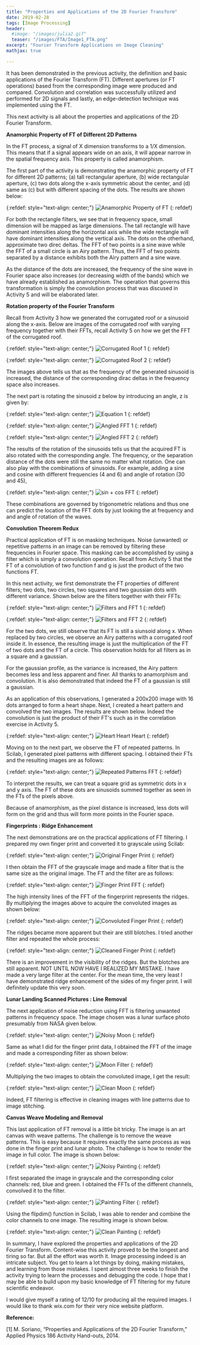 ```yaml
---
title: "Properties and Applications of the 2D Fourier Transform"
date: 2019-02-28
tags: [Image Processing]
header:
  #image: "/images/julia2.gif"
  teaser: "/images/FTA/Image1_FTA.png"
excerpt: "Fourier Transform Applications on Image Cleaning"
mathjax: true

---
```


<div id="fb-root"></div>
<script async defer src="https://connect.facebook.net/en_US/sdk.js#xfbml=1&version=v3.2"></script>

It has been demonstrated in the previous activity, the definition and basic applications of the Fourier Transform (FT).
Different apertures (or FT operations) based from the corresponding image were produced and compared.
Convolution and correlation was successfully utilized and performed for 2D signals and lastly, an edge-detection technique was implemented using the FT.

This next activity is all about the properties and applications of the 2D Fourier Transform.

**Anamorphic Property of FT of Different 2D Patterns**

In the FT process, a signal of X dimension transforms to a 1/X dimension.
This means that if a signal appears wide on an axis, it will appear narrow in the spatial frequency axis.
This property is called anamorphism.

The first part of the activity is demonstrating the anamorphic property of FT for different 2D patterns; (a) tall rectangular aperture, (b) wide rectangular aperture, (c) two dots along the x-axis symmetric about the center, and (d) same as (c) but with different spacing of the dots. The results are shown below:

{:refdef: style="text-align: center;"}
<img src="{{ site.url }}{{ site.baseurl }}/images/FTA/Image1_FTA.png" alt="Anamorphic Property of FT" class="center">
{: refdef}

For both the rectangle filters, we see that in frequency space, small dimension will be mapped as large dimensions.
The tall rectangle will have dominant intensities along the horizontal axis while the wide rectangle will have dominant intensities along the vertical axis.
The dots on the otherhand, approximate two direc deltas.
The FFT of two points is a sine wave while the FFT of a small circle is an Airy pattern.
Thus, the FFT of two points separated by a distance exhibits both the Airy pattern and a sine wave.

As the distance of the dots are increased, the frequency of the sine wave in Fourier space also increases (or decreasing width of the bands) which we have already established as anamorphism.
The operation that governs this transformation is simply the convolution process that was discused in Activity 5 and will be elaborated later.

**Rotation property of the Fourier Transform**

Recall from Activity 3 how we generated the corrugated roof or a sinusoid along the x-axis.
Below are images of the corrugated roof with varying frequency together with their FFTs, recall Activity 5 on how we get the FFT of the corrugated roof.

{:refdef: style="text-align: center;"}
<img src="{{ site.url }}{{ site.baseurl }}/images/FTA/Image2_FTA.png" alt="Corrugated Roof 1" class="center">
{: refdef}

{:refdef: style="text-align: center;"}
<img src="{{ site.url }}{{ site.baseurl }}/images/FTA/Image3_FTA.png" alt="Corrugated Roof 2" class="center">
{: refdef}

The images above tells us that as the frequency of the generated sinusoid is increased,
the distance of the corresponding dirac deltas in the frequency space also increases.

The next part is rotating the sinusoid z below by introducing an angle, z is given by:

{:refdef: style="text-align: center;"}
<img src="{{ site.url }}{{ site.baseurl }}/images/FT/Equation1_FTA.png" alt="Equation 1" class="center">
{: refdef}

{:refdef: style="text-align: center;"}
<img src="{{ site.url }}{{ site.baseurl }}/images/FTA/Image4_FTA.png" alt="Angled FFT 1" class="center">
{: refdef}

{:refdef: style="text-align: center;"}
<img src="{{ site.url }}{{ site.baseurl }}/images/FTA/Image5_FTA.png" alt="Angled FFT 2" class="center">
{: refdef}

The results of the rotation of the sinusoids tells us that the acquired FT is also rotated with the corresponding angle.
The frequency, or the separation distance of the dots were still the same no matter what rotation.
One can also play with the combinations of sinusoids.
For example, adding a sine and cosine with different frequencies (4 and 6) and angle of rotation (30 and 45),

{:refdef: style="text-align: center;"}
<img src="{{ site.url }}{{ site.baseurl }}/images/FTA/Image6_FTA.png" alt="sin + cos FFT" class="center">
{: refdef}

These combinations are governed by trigonometric relations and thus one can predict the location of the
FFT dots by just looking the at frequency and and angle of rotation of the waves.

**Convolution Theorem Redux**

Practical application of FT is on masking techniques.
Noise (unwanted) or repetitive patterns in an image can be removed by filtering these frequencies in Fourier space.
This masking can be accomplished by using a filter which is simply a convolution operation.
Recall from Activity 5 that the FT of a convolution of two function f and g is just the product of the two functions FT.

In this next activity, we first demonstrate the FT properties of different filters; two dots, two circles, two squares and two gaussian dots with different variance.
Shown below are the filters together with their FFTs:

{:refdef: style="text-align: center;"}
<img src="{{ site.url }}{{ site.baseurl }}/images/FTA/Image7_FTA.png" alt="Filters and FFT 1" class="center">
{: refdef}

{:refdef: style="text-align: center;"}
<img src="{{ site.url }}{{ site.baseurl }}/images/FTA/Image8_FTA.png" alt="Filters and FFT 2" class="center">
{: refdef}

For the two dots, we still observe that its FT is still a siunsoid along x.
When replaced by two circles, we observe an Airy patterns with a corrugated roof inside it.
In essence, the resulting image is just the multiplication of the FT of two dots and the FT of a circle.
This observation holds for all filters as in a square and a gaussian.

For the gaussian profile, as the variance is increased, the Airy pattern becomes less and less apparent and finer.
All thanks to anamorphism and convolution. It is also demonstrated that indeed the FT of a gaussian is still a gaussian.

As an application of this observations, I generated a 200x200 image with 16 dots arranged to form a heart shape.
Next, I created a heart pattern and convolved the two images. The results are shown below.
Indeed the convolution is just the product of their FT's such as in the correlation exercise in Activity 5.

{:refdef: style="text-align: center;"}
<img src="{{ site.url }}{{ site.baseurl }}/images/FTA/Image9_FTA.png" alt="Heart Heart Heart" class="center">
{: refdef}

Moving on to the next part, we observe the FT of repeated patterns.
In Scilab, I generated pixel patterns with different spacing.
I obtained their FTs and the resulting images are as follows:

{:refdef: style="text-align: center;"}
<img src="{{ site.url }}{{ site.baseurl }}/images/FTA/Image10_FTA.png" alt="Repeated Patterns FFT" class="center">
{: refdef}

To interpret the results, we can treat a square grid as symmetric dots in x and y axis.
The FT of these dots are sinusoids summed together as seen in the FTs of the pixels above.

Because of anamorphism, as the pixel distance is increased, less dots will form on the grid and thus will form more points in the Fourier space.

**Fingerprints : Ridge Enhancement**

The next demonstrations are on the practical applications of FT filtering.
I prepared my own finger print and converted it to grayscale using Scilab:

{:refdef: style="text-align: center;"}
<img src="{{ site.url }}{{ site.baseurl }}/images/FTA/Image11_FTA.png" alt="Original Finger Print" class="center">
{: refdef}

I then obtain the FFT of the grayscale image and made a filter that is the same size as the original image.
The FT and the filter are as follows:

{:refdef: style="text-align: center;"}
<img src="{{ site.url }}{{ site.baseurl }}/images/FTA/Image12_FTA.png" alt="Finger Print FFT" class="center">
{: refdef}

The high intensity lines of the FFT of the fingerprint represents the ridges.
By multiplying the images above to acquire the convoluted images as shown below:

{:refdef: style="text-align: center;"}
<img src="{{ site.url }}{{ site.baseurl }}/images/FTA/Image13_FTA.png" alt="Convoluted Finger Print" class="center">
{: refdef}

The ridges became more apparent but their are still blotches. I tried another filter and repeated the whole process:

{:refdef: style="text-align: center;"}
<img src="{{ site.url }}{{ site.baseurl }}/images/FTA/Image14_FTA.png" alt="Cleaned Finger Print" class="center">
{: refdef}

There is an improvement in the visibility of the ridges.
But the blotches are still apparent. NOT UNTIL NOW HAVE I REALIZED MY MISTAKE.
I have made a very large filter at the center. For the mean time, the very least I have demonstrated ridge enhancement of the sides of my finger print.
I will definitely update this very soon.

**Lunar Landing Scanned Pictures : Line Removal**

The next application of noise reduction using FFT is filtering unwanted patterns in frequency space.
The image chosen was a lunar surface photo presumably from NASA given below.

{:refdef: style="text-align: center;"}
<img src="{{ site.url }}{{ site.baseurl }}/images/FTA/Image15_FTA.png" alt="Noisy Moon" class="center">
{: refdef}

Same as what I did for the finger print data, I obtained the FFT of the image and made a corresponding filter as shown below:

{:refdef: style="text-align: center;"}
<img src="{{ site.url }}{{ site.baseurl }}/images/FTA/Image16_FTA.png" alt="Moon Filter" class="center">
{: refdef}

Multiplying the two images to obtain the convoluted image, I get the result:

{:refdef: style="text-align: center;"}
<img src="{{ site.url }}{{ site.baseurl }}/images/FTA/Image16_FTA.png" alt="Clean Moon" class="center">
{: refdef}

Indeed, FT filtering is effective in cleaning images with line patterns due to image stitching.

**Canvas Weave Modeling and Removal**

This last application of FT removal is a little bit tricky.
The image is an art canvas with weave patterns.
The challenge is to remove the weave patterns.
This is easy because it requires exactly the same process as was done in the finger print and lunar photo.
The challenge is how to render the image in full color. The image is shown below:

{:refdef: style="text-align: center;"}
<img src="{{ site.url }}{{ site.baseurl }}/images/FTA/Image17_FTA.png" alt="Noisy Painting" class="center">
{: refdef}

I first separated the image in grayscale and the corresponding color channels: red, blue and green.
I obtained the FFTs of the different channels, convolved it to the filter.

{:refdef: style="text-align: center;"}
<img src="{{ site.url }}{{ site.baseurl }}/images/FTA/Image18_FTA.png" alt="Painting Filter" class="center">
{: refdef}

Using the  flipdim() function in Scilab, I was able to render and combine the color channels to one image.
The resulting image is shown below.

{:refdef: style="text-align: center;"}
<img src="{{ site.url }}{{ site.baseurl }}/images/FTA/Image19_FTA.png" alt="Clean Painting" class="center">
{: refdef}

In summary, I have explored the properties and applications of the 2D Fourier Transform.
Content-wise this activity proved to be the longest and tiring so far.
But all the effort was worth it. Image processing indeed is an intricate subject.
You get to learn a lot things by doing, making mistakes, and learning from those mistakes.
I spent almost three weeks to finish the activity trying to learn the processes and debugging the code.
I hope that I may be able to build upon my basic knowledge of FT filtering for my future scientific endeavor.

I would give myself a rating of 12/10 for producing all the required images.
I would like to thank wix.com for their very nice website platform.


**Reference:**

[1] M. Soriano, “Properties and Applications of the 2D Fourier Transform,” Applied Physics 186 Activity Hand-outs, 2014.


<div class="fb-comments" data-href="https://albertyumol.github.io/" data-numposts="5"></div>
